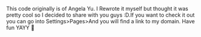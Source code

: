 This code originally is of Angela Yu. I Rewrote it myself but thought it was pretty cool so I decided to share with you guys :D.If you want to check it out you can go into Settings>Pages>And you will find a link to my domain. Have fun YAYY 🥳
